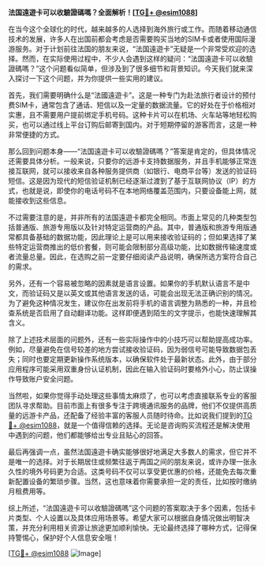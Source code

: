 **法国遠遊卡可以收驗證碼嗎？全面解析！[[TG💪+ @esim1088](https://t.me/s/esim1088)]**

在当今这个全球化的时代，越来越多的人选择到海外旅行或工作。而随着移动通信技术的发展，许多人在出国前都会考虑是否需要购买当地的SIM卡或者使用国际漫游服务。对于计划前往法国的朋友来说，“法国遠遊卡”无疑是一个非常受欢迎的选择。然而，在实际使用过程中，不少人会遇到这样的疑问：“法国遠遊卡可以收驗證碼嗎？”这个问题看似简单，但涉及到了很多细节和背景知识。今天我们就来深入探讨一下这个问题，并为你提供一些实用的建议。

首先，我们需要明确什么是“法國遠遊卡”。这是一种专门为赴法旅行者设计的预付费SIM卡，通常包含了通话、短信以及一定量的数据流量。它的好处在于价格相对实惠，且不需要用户提前绑定手机号码。这种卡片可以在机场、火车站等地轻松购买，也可以通过线上平台订购后邮寄到国内。对于短期停留的游客而言，这是一种非常便捷的方式。

那么回到问题本身——“法国遠遊卡可以收驗證碼嗎？”答案是肯定的，但具体情况还需要具体分析。一般来说，只要你的远游卡支持数据服务，并且手机能够正常连接互联网，就可以接收来自各种服务提供商（如银行、电商平台等）发送的验证码短信。这是因为现代的短信验证机制已经逐渐过渡到了基于互联网协议（IP）的方式，也就是说，即使你的电话号码不在本地网络覆盖范围内，只要设备能上网，就能接收到这些信息。

不过需要注意的是，并非所有的法国遠遊卡都完全相同。市面上常见的几种类型包括普通版、旅游专用版以及针对特定运营商的产品。其中，普通版和旅游专用版通常都具备基础的数据功能，因此理论上是可以用来接收验证码的；但如果选择了某些特定运营商推出的低价套餐，则可能会限制部分高级功能，比如数据传输速度或者流量总量。因此，在选购之前一定要仔细阅读产品说明，确保所选方案符合自己的需求。

另外，还有一个容易被忽略的因素就是语言设置。如果你的手机默认语言不是中文，而验证码又是以英文或其他语言发送的话，可能会出现无法正确识别的情况。为了避免这种情况发生，建议你在出发前将手机的语言调整为熟悉的一种，并且检查系统是否启用了自动翻译功能。这样即便遇到陌生的文字提示，也能快速理解其含义。

除了上述技术层面的问题外，还有一些实际操作中的小技巧可以帮助提高成功率。例如，尽量避免在信号较差的地方尝试接收验证码，因为弱信号可能导致数据包丢失；同时也要定期更新操作系统版本，以确保软件处于最新状态。此外，由于部分应用程序可能采用双重身份认证机制，因此在输入验证码时要格外小心，防止误操作导致账户安全问题。

当然啦，如果你觉得手动处理这些事情太麻烦了，也可以考虑直接联系专业的客服团队寻求帮助。目前市面上有很多专注于跨境通讯服务的品牌，他们不仅提供高质量的远游卡产品，还配备了经验丰富的客服人员随时待命。比如说我们提到的[TG💪+ @esim1088](https://t.me/s/esim1088)，就是一个值得信赖的选择。无论是咨询购买流程还是解决使用中遇到的问题，他们都能够给出专业且贴心的回答。

最后再强调一点，虽然法国遠遊卡确实能够很好地满足大多数人的需求，但它并不是唯一的选择。对于长期居住或频繁往返于两国之间的朋友来说，或许办理一张永久性的境外号码更为合适。这类号码不仅可以享受更优惠的价格，还能免去每次重新配置设备的繁琐步骤。当然，这也意味着你需要承担一定的责任，比如按时缴纳月租费用等。

综上所述，“法国遠遊卡可以收驗證碼嗎”这个问题的答案取决于多个因素，包括卡片类型、个人设置以及具体应用场景等。希望大家可以根据自身情况做出明智决策，并充分利用相关资源让旅途更加顺利愉快。无论最终选择了哪种方式，记得保持警惕心，保护好个人信息安全哦！

[[TG💪+ @esim1088](https://t.me/s/esim1088) ![Image](https://i.postimg.cc/4NQfJmqS/Snipaste-2025-05-13-00-14-12.png)]
